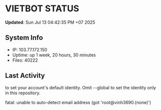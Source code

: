 # VIETBOT STATUS
**Updated**: Sun Jul 13 04:42:35 PM +07 2025

## System Info
- IP: 103.77.172.150
- Uptime: up 1 week, 20 hours, 30 minutes
- Files: 40222

## Last Activity

to set your account's default identity.
Omit --global to set the identity only in this repository.

fatal: unable to auto-detect email address (got 'root@vinh3690.(none)')
